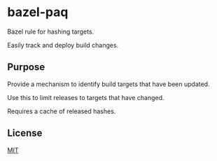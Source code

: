 # bazel-paq

Bazel rule for hashing targets.

Easily track and deploy build changes.

## Purpose

Provide a mechanism to identify build targets that have been updated.

Use this to limit releases to targets that have changed.

Requires a cache of released hashes.

## License

[MIT](LICENSE)
